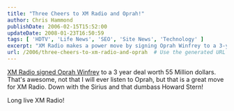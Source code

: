 ```yaml
---
title: "Three Cheers to XM Radio and Oprah!"
author: Chris Hammond
publishDate: 2006-02-15T15:52:00
updateDate: 2008-01-23T16:50:59
tags: [ 'HDTV', 'Life News', 'SEO', 'Site News', 'Technology' ]
excerpt: "XM Radio makes a power move by signing Oprah Winfrey to a 3-year, $55 million deal, shaking up the industry. Say goodbye to Sirius and Howard Stern!"
url: /2006/three-cheers-to-xm-radio-and-oprah  # Use the generated URL with year
---
```

<P><A href="https://moneycentral.msn.com/content/P144534.asp">XM Radio signed Oprah Winfrey</A> to a 3 year deal worth 55 Million dollars. That's awesome, not that I will ever listen to Oprah, but that is a great move for XM Radio. Down with the Sirius and that dumbass Howard Stern!</P> <P>Long live XM Radio!</P>

